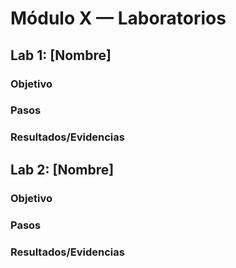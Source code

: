 # Módulo X — Laboratorios

## Lab 1: [Nombre]
### Objetivo
### Pasos
### Resultados/Evidencias

## Lab 2: [Nombre]
### Objetivo
### Pasos
### Resultados/Evidencias
